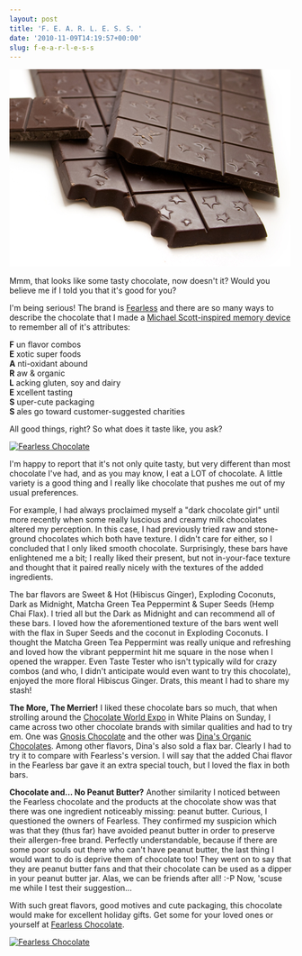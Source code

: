 ```yaml
---
layout: post
title: 'F. E. A. R. L. E. S. S. '
date: '2010-11-09T14:19:57+00:00'
slug: f-e-a-r-l-e-s-s
---
```

<a href="http://www.flickr.com/photos/kstar810/5156209606/in/photostream/"><img src="/images/uploads/2010/11/fearless_chocolate_bar.jpg" alt="" title="fearless_chocolate_bar" width="500" height="350" class="alignnone size-full wp-image-1011" /></a>

Mmm, that looks like some tasty chocolate, now doesn't it? Would you believe me if I told you that it's good for you?

I'm being serious! The brand is <a href="http://www.fearlesschocolate.com/2010/">Fearless</a> and there are so many ways to describe the chocolate that I made a <a href="http://www.hulu.com/watch/56364/the-office-mnemonic-device">Michael Scott-inspired memory device</a> to remember all of it's attributes:

<strong>F</strong> un flavor combos  
<strong>E</strong> xotic super foods  
<strong>A</strong> nti-oxidant abound  
<strong>R</strong> aw & organic  
<strong>L</strong> acking gluten, soy and dairy  
<strong>E</strong> xcellent tasting  
<strong>S</strong> uper-cute packaging  
<strong>S</strong> ales go toward customer-suggested charities

All good things, right? So what does it taste like, you ask?

<a href="http://www.flickr.com/photos/kstar810/5155599875/" title="Fearless Chocolate by kstar810, on Flickr"><img src="http://farm2.static.flickr.com/1348/5155599875_b30e697c0c.jpg" width="500" height="333" alt="Fearless Chocolate" /></a>

I'm happy to report that it's not only quite tasty, but very different than most chocolate I've had, and as you may know, I eat a LOT of chocolate. A little variety is a good thing and I really like chocolate that pushes me out of my usual preferences. 

For example, I had always proclaimed myself a "dark chocolate girl" until more recently when some really luscious and creamy milk chocolates altered my perception. In this case, I had previously tried raw and stone-ground chocolates which both have texture. I didn't care for either, so I concluded that I only liked smooth chocolate. Surprisingly, these bars have enlightened me a bit; I really liked their present, but not in-your-face texture and thought that it paired really nicely with the textures of the added ingredients.

The bar flavors are Sweet & Hot (Hibiscus Ginger), Exploding Coconuts, Dark as Midnight, Matcha Green Tea Peppermint & Super Seeds (Hemp Chai Flax). I tried all but the Dark as Midnight and can recommend all of these bars. I loved how the aforementioned texture of the bars went well with the flax in Super Seeds and the coconut in Exploding Coconuts. I thought the Matcha Green Tea Peppermint was really unique and refreshing and loved how the vibrant peppermint hit me square in the nose when I opened the wrapper. Even Taste Tester who isn't typically wild for crazy combos (and who, I didn't anticipate would even want to try this chocolate), enjoyed the more floral Hibiscus Ginger. Drats, this meant I had to share my stash!

<strong>The More, The Merrier!</strong>
I liked these chocolate bars so much, that when strolling around the <a href="http://www.chocolateworldexpo.com/">Chocolate World Expo</a> in White Plains on Sunday, I came across two other chocolate brands with similar qualities and had to try em. One was <a href="http://www.gnosischocolate.com/">Gnosis Chocolate</a> and the other was <a href="http://shop.dinakhader.com/SearchResults.asp?Cat=3">Dina's Organic Chocolates</a>. Among other flavors, Dina's also sold a flax bar. Clearly I had to try it to compare with Fearless's version. I will say that the added Chai flavor in the Fearless bar gave it an extra special touch, but I loved the flax in both bars.

<strong>Chocolate and... No Peanut Butter?</strong>
Another similarity I noticed between the Fearless chocolate and the products at the chocolate show was that there was one ingredient noticeably missing: peanut butter. Curious, I questioned the owners of Fearless. They confirmed my suspicion which was that they (thus far) have avoided peanut butter in order to preserve their allergen-free brand. Perfectly understandable, because if there are some poor souls out there who can't have peanut butter, the last thing I would want to do is deprive them of chocolate too! They went on to say that they are peanut butter fans and that their chocolate can be used as a dipper in your peanut butter jar. Alas, we can be friends after all! :-P Now, 'scuse me while I test their suggestion...

With such great flavors, good motives and cute packaging, this chocolate would make for excellent holiday gifts. Get some for your loved ones or yourself at <a href="http://www.fearlesschocolate.com/2010/">Fearless Chocolate</a>.

<a href="http://www.flickr.com/photos/kstar810/5156227572/" title="Fearless Chocolate by kstar810, on Flickr"><img src="http://farm2.static.flickr.com/1262/5156227572_0c659337cd.jpg" width="500" height="333" alt="Fearless Chocolate" /></a>

